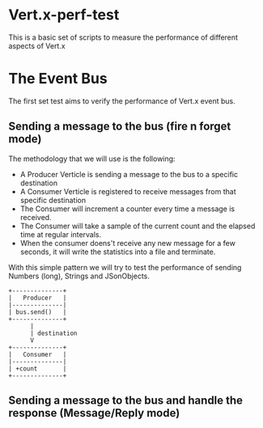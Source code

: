 Vert.x-perf-test
================

This is a basic set of scripts to measure the performance of different aspects of Vert.x

The Event Bus
=============
The first set test aims to verify the performance of Vert.x event bus.

Sending a message to the bus (fire n forget mode)
-------------------------------------------------

The methodology that we will use is the following:
  * A Producer Verticle is sending a message to the bus to a specific destination
  * A Consumer Verticle is registered to receive messages from that specific destination
  * The Consumer will increment a counter every time a message is received.
  * The Consumer will take a sample of the current count and the elapsed time at regular intervals.
  * When the consumer doens't receive any new message for a few seconds, it will write the statistics into a file and terminate.

With this simple pattern we will try to test the performance of sending Numbers (long), Strings and JSonObjects.

    +--------------+
    |   Producer   |
    |--------------|
    | bus.send()   |
    +--------------+
          |
          | destination
          V
    +--------------+
    |   Consumer   |
    |--------------|
    | +count       |
    +--------------+
    


Sending a message to the bus and handle the response (Message/Reply mode)
-------------------------------------------------------------------------